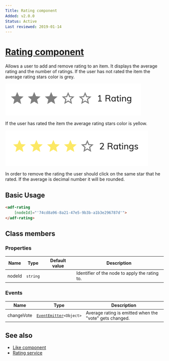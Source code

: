```yaml
---
Title: Rating component
Added: v2.0.0
Status: Active
Last reviewed: 2019-01-14
---
```


# [Rating component](../../../lib/content-services/social/rating.component.ts "Defined in rating.component.ts")

Allows a user to add and remove rating to an item.
It displays the average rating and the number of ratings. If the user has not rated the item the average rating stars color is grey.

![Rating component screenshot](../../docassets/images/social3.png)

If the user has rated the item the average rating stars color is yellow.

![Rating component screenshot](../../docassets/images/social2.png)

In order to remove the rating the user should click on the same star that he rated.
If the average is decimal number it will be rounded.

## Basic Usage

```html
<adf-rating  
    [nodeId]="'74cd8a96-8a21-47e5-9b3b-a1b3e296787d'">
</adf-rating>
```

## Class members

### Properties

| Name | Type | Default value | Description |
| ---- | ---- | ------------- | ----------- |
| nodeId | `string` |  | Identifier of the node to apply the rating to. |

### Events

| Name | Type | Description |
| ---- | ---- | ----------- |
| changeVote | [`EventEmitter`](https://angular.io/api/core/EventEmitter)`<Object>` | Average rating is emitted when the "vote" gets changed. |

## See also

-   [Like component](like.component.md)
-   [Rating service](../services/rating.service.md)
